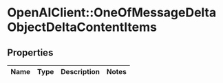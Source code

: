 # OpenAIClient::OneOfMessageDeltaObjectDeltaContentItems

## Properties
Name | Type | Description | Notes
------------ | ------------- | ------------- | -------------

